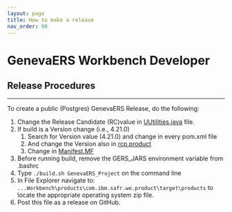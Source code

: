 ```yaml
---
layout: page
title: How to make a release
nav_order: 90
---
```

# GenevaERS Workbench Developer
## Release Procedures 

-----
To create a public (Postgres) GenevaERS Release, do the following:
1. Change the Release Candidate (RC)value in [UUtilities.java](..\plugins\genevagui\src\com\ibm\safr\we\ui\utilities\UIUtilities.java) file.
2. If build is a Version change  (i.e., 4.21.0) 
   1. Search for Version value (4.21.0) and change in every pom.xml file
   2. And change the Version also in [rcp.product](..\products\com.ibm.safr.we.product\com.ibm.safr.we.rcp.product) 
   3. Change in [Manifest.MF](..\plugins\genevagui\META-INF\MANIFEST.MF)
3. Before running build, remove the GERS_JARS environment variable from .bashrc
4. Type 
   ```./build.sh GenevaERS_Project```
    on the command line
5. In File Explorer navigate to: ```...Workbench\products\com.ibm.safr.we.product\target\products``` to locate the appropriate operating system zip file.
6. Post this file as a release on GitHub.